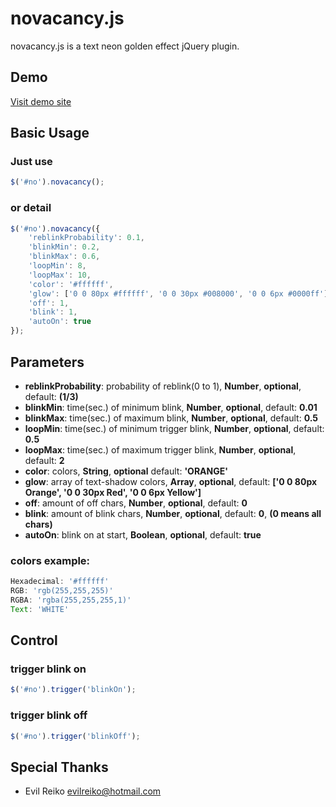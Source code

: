# novacancy.js

novacancy.js is a text neon golden effect jQuery plugin.

## Demo

<a href='http://chuckyglitch.twbbs.org/novacancy/'>Visit demo site</a>

## Basic Usage

### Just use
```javascript
$('#no').novacancy();
```

### or detail
```javascript
$('#no').novacancy({
	'reblinkProbability': 0.1,
	'blinkMin': 0.2,
	'blinkMax': 0.6,
	'loopMin': 8,
	'loopMax': 10,
	'color': '#ffffff',
	'glow': ['0 0 80px #ffffff', '0 0 30px #008000', '0 0 6px #0000ff'],
	'off': 1,
	'blink': 1,
	'autoOn': true
});
```

## Parameters

- <b>reblinkProbability</b >: probability of reblink(0 to 1), <b>Number</b>, <b>optional</b>, default: <b>(1/3)</b>
- <b>blinkMin</b>: time(sec.) of minimum blink, <b>Number</b>, <b>optional</b>, default: <b>0.01</b>
- <b>blinkMax</b>: time(sec.) of maximum blink, <b>Number</b>, <b>optional</b>, default: <b>0.5</b>
- <b>loopMin</b>: time(sec.) of minimum trigger blink, <b>Number</b>, <b>optional</b>, default: <b>0.5</b>
- <b>loopMax</b>: time(sec.) of maximum trigger blink, <b>Number</b>, <b>optional</b>, default: <b>2</b>
- <b>color</b>: colors, <b>String</b>, <b>optional</b> default: <b>'ORANGE'</b>
- <b>glow</b>: array of text-shadow colors, <b>Array</b>, <b>optional</b>, default: <b>['0 0 80px Orange', '0 0 30px Red', '0 0 6px Yellow']</b>
- <b>off</b>: amount of off chars, <b>Number</b>, <b>optional</b>, default: <b>0</b>
- <b>blink</b>: amount of blink chars, <b>Number</b>, <b>optional</b>, default: <b>0</b>, <b>(0 means all chars)</b>
- <b>autoOn</b>: blink on at start, <b>Boolean</b>, <b>optional</b>, default: <b>true</b>

### colors example:
```javascript
Hexadecimal: '#ffffff'
RGB: 'rgb(255,255,255)'
RGBA: 'rgba(255,255,255,1)'
Text: 'WHITE'
```

## Control

### trigger blink on
```javascript
$('#no').trigger('blinkOn');
```
### trigger blink off
```javascript
$('#no').trigger('blinkOff');
```

## Special Thanks

- Evil Reiko <evilreiko@hotmail.com>

